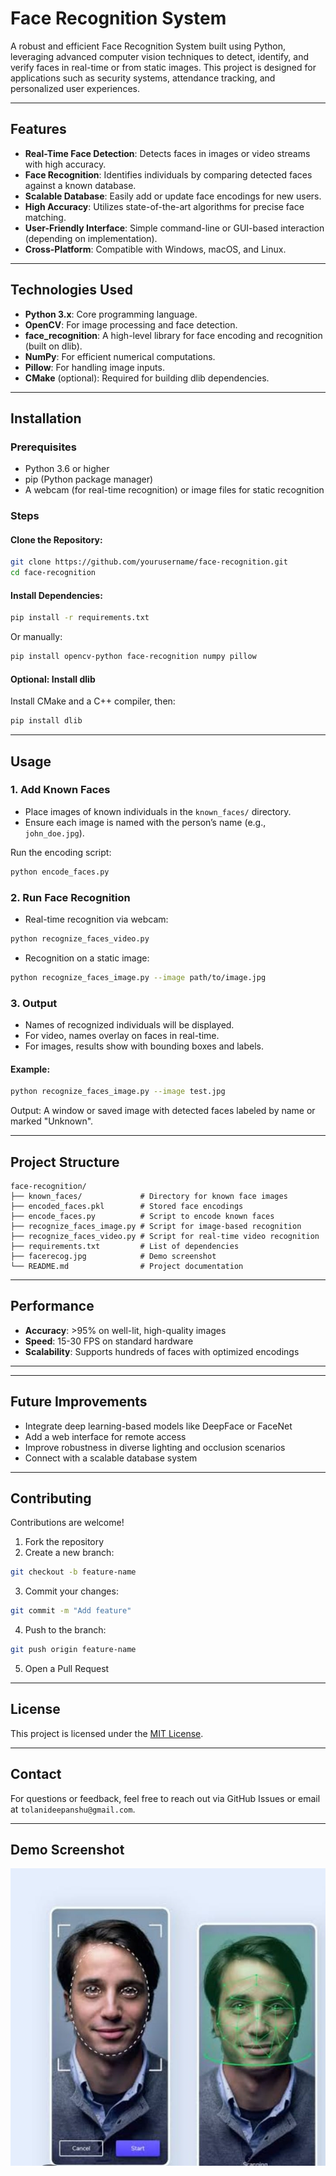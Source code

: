 # Face Recognition System

A robust and efficient Face Recognition System built using Python, leveraging advanced computer vision techniques to detect, identify, and verify faces in real-time or from static images. This project is designed for applications such as security systems, attendance tracking, and personalized user experiences.

---

## Features

* **Real-Time Face Detection**: Detects faces in images or video streams with high accuracy.
* **Face Recognition**: Identifies individuals by comparing detected faces against a known database.
* **Scalable Database**: Easily add or update face encodings for new users.
* **High Accuracy**: Utilizes state-of-the-art algorithms for precise face matching.
* **User-Friendly Interface**: Simple command-line or GUI-based interaction (depending on implementation).
* **Cross-Platform**: Compatible with Windows, macOS, and Linux.

---

## Technologies Used

* **Python 3.x**: Core programming language.
* **OpenCV**: For image processing and face detection.
* **face\_recognition**: A high-level library for face encoding and recognition (built on dlib).
* **NumPy**: For efficient numerical computations.
* **Pillow**: For handling image inputs.
* **CMake** (optional): Required for building dlib dependencies.

---

## Installation

### Prerequisites

* Python 3.6 or higher
* pip (Python package manager)
* A webcam (for real-time recognition) or image files for static recognition

### Steps

#### Clone the Repository:

```bash
git clone https://github.com/yourusername/face-recognition.git
cd face-recognition
```

#### Install Dependencies:

```bash
pip install -r requirements.txt
```

Or manually:

```bash
pip install opencv-python face-recognition numpy pillow
```

#### Optional: Install dlib

Install CMake and a C++ compiler, then:

```bash
pip install dlib
```

---

## Usage

### 1. Add Known Faces

* Place images of known individuals in the `known_faces/` directory.
* Ensure each image is named with the person’s name (e.g., `john_doe.jpg`).

Run the encoding script:

```bash
python encode_faces.py
```

### 2. Run Face Recognition

* Real-time recognition via webcam:

```bash
python recognize_faces_video.py
```

* Recognition on a static image:

```bash
python recognize_faces_image.py --image path/to/image.jpg
```

### 3. Output

* Names of recognized individuals will be displayed.
* For video, names overlay on faces in real-time.
* For images, results show with bounding boxes and labels.

#### Example:

```bash
python recognize_faces_image.py --image test.jpg
```

Output: A window or saved image with detected faces labeled by name or marked "Unknown".

---

## Project Structure

```
face-recognition/
├── known_faces/             # Directory for known face images
├── encoded_faces.pkl        # Stored face encodings
├── encode_faces.py          # Script to encode known faces
├── recognize_faces_image.py # Script for image-based recognition
├── recognize_faces_video.py # Script for real-time video recognition
├── requirements.txt         # List of dependencies
├── facerecog.jpg            # Demo screenshot
└── README.md                # Project documentation
```

---

## Performance

* **Accuracy**: >95% on well-lit, high-quality images
* **Speed**: 15-30 FPS on standard hardware
* **Scalability**: Supports hundreds of faces with optimized encodings

---

---

## Future Improvements

* Integrate deep learning-based models like DeepFace or FaceNet
* Add a web interface for remote access
* Improve robustness in diverse lighting and occlusion scenarios
* Connect with a scalable database system

---

## Contributing

Contributions are welcome!

1. Fork the repository
2. Create a new branch:

```bash
git checkout -b feature-name
```

3. Commit your changes:

```bash
git commit -m "Add feature"
```

4. Push to the branch:

```bash
git push origin feature-name
```

5. Open a Pull Request

---

## License

This project is licensed under the [MIT License](LICENSE).

---

## Contact

For questions or feedback, feel free to reach out via GitHub Issues or email at `tolanideepanshu@gmail.com`.

---

## Demo Screenshot

![Face Recognition Demo](facerecog.jpg)

